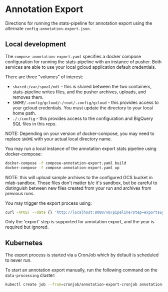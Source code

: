 # Annotation Export

Directions for running the stats-pipeline for annotation export using the
alternate `config-annotation-export.json`.

## Local development

The `compose-annotation-export.yaml` specifies a docker compose configuration
for running the stats-pipeline with an instance of pusher. Both services are
able to use your local gcloud application default credentials.

There are three "volumes" of interest:

- `shared:/var/spool/ndt` - this is shared between the two containers,
  stats-pipeline writes files, and the pusher archives, uploads, and removes them.
- `$HOME/.config/gcloud/:/root/.config/gcloud` - this provides access
  to your gcloud credentials. You must update the directory to your local home
  path.
- `./:/config` - this provides access to the configuration and BigQuery SQL
  files in this repo.

NOTE: Depending on your version of docker-compose, you may need to replace
`$HOME` with your actual local directory name.

You may run a local instance of the annotation export stats pipeline using
docker-compose:

```sh
docker-compose -f compose-annotation-export.yaml build
docker-compose -f compose-annotation-export.yaml up
```

NOTE: this will upload sample archives to the configured GCS bucket in
mlab-sandbox. Those files don't matter b/c it's sandbox, but be careful to
distinguish between new files created from your run and archives from previous
runs.

You may trigger the export process using:

```sh
curl -XPOST --data {} 'http://localhost:8080/v0/pipeline?step=exports&year=1'
```

Only the 'export' step is supported for annotation export, and the year is
required but ignored.

## Kubernetes

The export process is started via a CronJob which by default is scheduled to
never run.

To start an annotation export manually, run the following command on the
`data-processing` cluster:

```sh
kubectl create job --from=cronjob/annotation-export-cronjob annotation-export-manual
```
